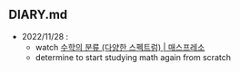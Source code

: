 ## DIARY.md








- 2022/11/28 :
	- watch [수학의 분류 (다양한 스펙트럼) | 매스프레소](https://www.youtube.com/watch?v=ZOZDSWPPSdk)
	- determine to start studying math again from scratch

